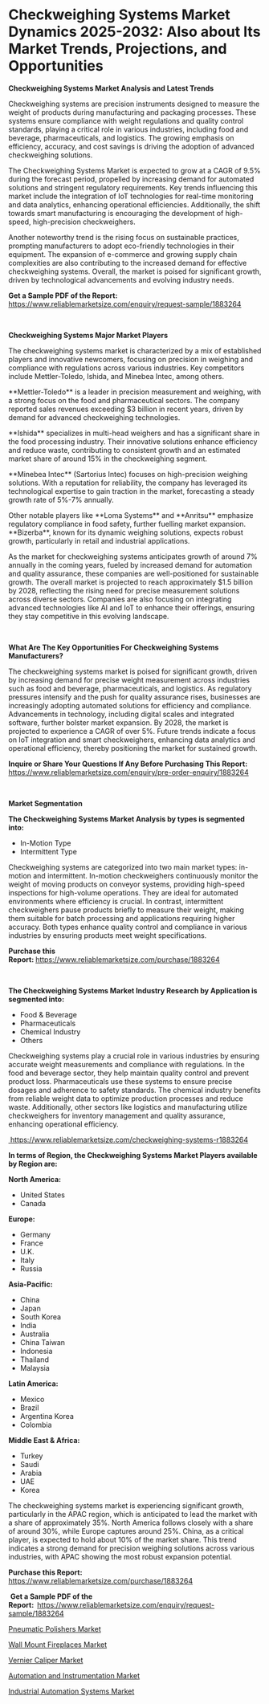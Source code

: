 <p><h1>Checkweighing Systems Market Dynamics 2025-2032: Also about Its Market Trends, Projections, and Opportunities</h1></p><p><strong>Checkweighing Systems Market Analysis and Latest Trends</strong></p>
<p><p>Checkweighing systems are precision instruments designed to measure the weight of products during manufacturing and packaging processes. These systems ensure compliance with weight regulations and quality control standards, playing a critical role in various industries, including food and beverage, pharmaceuticals, and logistics. The growing emphasis on efficiency, accuracy, and cost savings is driving the adoption of advanced checkweighing solutions.</p><p>The Checkweighing Systems Market is expected to grow at a CAGR of 9.5% during the forecast period, propelled by increasing demand for automated solutions and stringent regulatory requirements. Key trends influencing this market include the integration of IoT technologies for real-time monitoring and data analytics, enhancing operational efficiencies. Additionally, the shift towards smart manufacturing is encouraging the development of high-speed, high-precision checkweighers.</p><p>Another noteworthy trend is the rising focus on sustainable practices, prompting manufacturers to adopt eco-friendly technologies in their equipment. The expansion of e-commerce and growing supply chain complexities are also contributing to the increased demand for effective checkweighing systems. Overall, the market is poised for significant growth, driven by technological advancements and evolving industry needs.</p></p>
<p><strong>Get a Sample PDF of the Report:&nbsp;</strong> <a href="https://www.reliablemarketsize.com/enquiry/request-sample/1883264?utm_campaign=1103&utm_medium=2&utm_source=Github&utm_content=ia&utm_term=11042025&utm_id=checkweighing-systems">https://www.reliablemarketsize.com/enquiry/request-sample/1883264</a></p>
<p>&nbsp;</p>
<p><strong>Checkweighing Systems Major Market Players</strong></p>
<p><p>The checkweighing systems market is characterized by a mix of established players and innovative newcomers, focusing on precision in weighing and compliance with regulations across various industries. Key competitors include Mettler-Toledo, Ishida, and Minebea Intec, among others.</p><p>**Mettler-Toledo** is a leader in precision measurement and weighing, with a strong focus on the food and pharmaceutical sectors. The company reported sales revenues exceeding $3 billion in recent years, driven by demand for advanced checkweighing technologies.</p><p>**Ishida** specializes in multi-head weighers and has a significant share in the food processing industry. Their innovative solutions enhance efficiency and reduce waste, contributing to consistent growth and an estimated market share of around 15% in the checkweighing segment.</p><p>**Minebea Intec** (Sartorius Intec) focuses on high-precision weighing solutions. With a reputation for reliability, the company has leveraged its technological expertise to gain traction in the market, forecasting a steady growth rate of 5%-7% annually.</p><p>Other notable players like **Loma Systems** and **Anritsu** emphasize regulatory compliance in food safety, further fuelling market expansion. **Bizerba**, known for its dynamic weighing solutions, expects robust growth, particularly in retail and industrial applications.</p><p>As the market for checkweighing systems anticipates growth of around 7% annually in the coming years, fueled by increased demand for automation and quality assurance, these companies are well-positioned for sustainable growth. The overall market is projected to reach approximately $1.5 billion by 2028, reflecting the rising need for precise measurement solutions across diverse sectors. Companies are also focusing on integrating advanced technologies like AI and IoT to enhance their offerings, ensuring they stay competitive in this evolving landscape.</p></p>
<p>&nbsp;</p>
<p><strong>What Are The Key Opportunities For Checkweighing Systems Manufacturers?</strong></p>
<p><p>The checkweighing systems market is poised for significant growth, driven by increasing demand for precise weight measurement across industries such as food and beverage, pharmaceuticals, and logistics. As regulatory pressures intensify and the push for quality assurance rises, businesses are increasingly adopting automated solutions for efficiency and compliance. Advancements in technology, including digital scales and integrated software, further bolster market expansion. By 2028, the market is projected to experience a CAGR of over 5%. Future trends indicate a focus on IoT integration and smart checkweighers, enhancing data analytics and operational efficiency, thereby positioning the market for sustained growth.</p></p>
<p><strong>Inquire or Share Your Questions If Any Before Purchasing This Report:</strong> <a href="https://www.reliablemarketsize.com/enquiry/pre-order-enquiry/1883264?utm_campaign=1103&utm_medium=2&utm_source=Github&utm_content=ia&utm_term=11042025&utm_id=checkweighing-systems">https://www.reliablemarketsize.com/enquiry/pre-order-enquiry/1883264</a></p>
<p>&nbsp;</p>
<p><strong>Market Segmentation</strong></p>
<p><strong>The Checkweighing Systems Market Analysis by types is segmented into:</strong></p>
<p><ul><li>In-Motion Type</li><li>Intermittent Type</li></ul></p>
<p><p>Checkweighing systems are categorized into two main market types: in-motion and intermittent. In-motion checkweighers continuously monitor the weight of moving products on conveyor systems, providing high-speed inspections for high-volume operations. They are ideal for automated environments where efficiency is crucial. In contrast, intermittent checkweighers pause products briefly to measure their weight, making them suitable for batch processing and applications requiring higher accuracy. Both types enhance quality control and compliance in various industries by ensuring products meet weight specifications.</p></p>
<p><strong>Purchase this Report:&nbsp;</strong><a href="https://www.reliablemarketsize.com/purchase/1883264?utm_campaign=1103&utm_medium=2&utm_source=Github&utm_content=ia&utm_term=11042025&utm_id=checkweighing-systems">https://www.reliablemarketsize.com/purchase/1883264</a></p>
<p>&nbsp;</p>
<p><strong>The Checkweighing Systems Market Industry Research by Application is segmented into:</strong></p>
<p><ul><li>Food & Beverage</li><li>Pharmaceuticals</li><li>Chemical Industry</li><li>Others</li></ul></p>
<p><p>Checkweighing systems play a crucial role in various industries by ensuring accurate weight measurements and compliance with regulations. In the food and beverage sector, they help maintain quality control and prevent product loss. Pharmaceuticals use these systems to ensure precise dosages and adherence to safety standards. The chemical industry benefits from reliable weight data to optimize production processes and reduce waste. Additionally, other sectors like logistics and manufacturing utilize checkweighers for inventory management and quality assurance, enhancing operational efficiency.</p></p>
<p><a href="https://www.reliablemarketsize.com/checkweighing-systems-r1883264?utm_campaign=1103&utm_medium=2&utm_source=Github&utm_content=ia&utm_term=11042025&utm_id=checkweighing-systems">&nbsp;https://www.reliablemarketsize.com/checkweighing-systems-r1883264</a></p>
<p><strong>In terms of Region, the Checkweighing Systems Market Players available by Region are:</strong></p>
<p>
    <p> <strong> North America: </strong>
        <ul>
            <li>United States</li>
            <li>Canada</li>
        </ul>
        </p> 
    <p> <strong> Europe: </strong>
        <ul>
            <li>Germany</li>
            <li>France</li>
            <li>U.K.</li>
            <li>Italy</li>
            <li>Russia</li>
        </ul>
        </p> 
    <p> <strong> Asia-Pacific: </strong>
        <ul>
            <li>China</li>
            <li>Japan</li>
            <li>South Korea</li>
            <li>India</li>
            <li>Australia</li>
            <li>China Taiwan</li>
            <li>Indonesia</li>
            <li>Thailand</li>
            <li>Malaysia</li>
        </ul>
        </p> 
    <p> <strong> Latin America: </strong>
        <ul>
            <li>Mexico</li>
            <li>Brazil</li>
            <li>Argentina Korea</li>
            <li>Colombia</li>
        </ul>
        </p> 
    <p> <strong> Middle East & Africa: </strong>
        <ul>
            <li>Turkey</li>
            <li>Saudi</li>
            <li>Arabia</li>
            <li>UAE</li>
            <li>Korea</li>
        </ul>
    </p>
    </p>
<p><p>The checkweighing systems market is experiencing significant growth, particularly in the APAC region, which is anticipated to lead the market with a share of approximately 35%. North America follows closely with a share of around 30%, while Europe captures around 25%. China, as a critical player, is expected to hold about 10% of the market share. This trend indicates a strong demand for precision weighing solutions across various industries, with APAC showing the most robust expansion potential.</p></p>
<p><strong>Purchase this Report: </strong><a href="https://www.reliablemarketsize.com/purchase/1883264?utm_campaign=1103&utm_medium=2&utm_source=Github&utm_content=ia&utm_term=11042025&utm_id=checkweighing-systems">https://www.reliablemarketsize.com/purchase/1883264</a></p>
<p>&nbsp;<strong>Get a Sample PDF of the Report:&nbsp;&nbsp;</strong><a href="https://www.reliablemarketsize.com/enquiry/request-sample/1883264?utm_campaign=1103&utm_medium=2&utm_source=Github&utm_content=ia&utm_term=11042025&utm_id=checkweighing-systems">https://www.reliablemarketsize.com/enquiry/request-sample/1883264</a></p>
<p><strong></strong></p>
<p><p><a href="https://github.com/mookiesville/Market-Research-Report-List-1/blob/main/pneumatic-polishers-market.md?utm_campaign=1103&utm_medium=2&utm_source=Github&utm_content=ia&utm_term=11042025&utm_id=checkweighing-systems">Pneumatic Polishers Market</a></p><p><a href="https://github.com/willjis/Market-Research-Report-List-1/blob/main/wall-mount-fireplaces-market.md?utm_campaign=1103&utm_medium=2&utm_source=Github&utm_content=ia&utm_term=11042025&utm_id=checkweighing-systems">Wall Mount Fireplaces Market</a></p><p><a href="https://github.com/koskasislo39/Market-Research-Report-List-1/blob/main/vernier-caliper-market.md?utm_campaign=1103&utm_medium=2&utm_source=Github&utm_content=ia&utm_term=11042025&utm_id=checkweighing-systems">Vernier Caliper Market</a></p><p><a href="https://github.com/baetahassaz6/Market-Research-Report-List-1/blob/main/automation-and-instrumentation-market.md?utm_campaign=1103&utm_medium=2&utm_source=Github&utm_content=ia&utm_term=11042025&utm_id=checkweighing-systems">Automation and Instrumentation Market</a></p><p><a href="https://github.com/castoriffic/Market-Research-Report-List-6/blob/main/industrial-automation-systems-market.md?utm_campaign=1103&utm_medium=2&utm_source=Github&utm_content=ia&utm_term=11042025&utm_id=checkweighing-systems">Industrial Automation Systems Market</a></p></p>